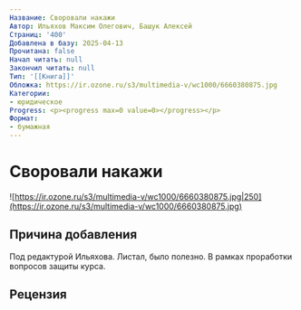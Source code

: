 ```yaml
---
Название: Своровали накажи
Автор: Ильяхов Максим Олегович, Башук Алексей
Страниц: '400'
Добавлена в базу: 2025-04-13
Прочитана: false
Начал читать: null
Закончил читать: null
Тип: '[[Книга]]'
Обложка: https://ir.ozone.ru/s3/multimedia-v/wc1000/6660380875.jpg
Категории:
- юридическое
Progress: <p><progress max=0 value=0></progress></p>
Формат:
- бумажная
---
```

# Своровали накажи

![https://ir.ozone.ru/s3/multimedia-v/wc1000/6660380875.jpg|250](https://ir.ozone.ru/s3/multimedia-v/wc1000/6660380875.jpg)

## Причина добавления

Под редактурой Ильяхова. Листал, было полезно. В рамках проработки вопросов защиты курса.

## Рецензия